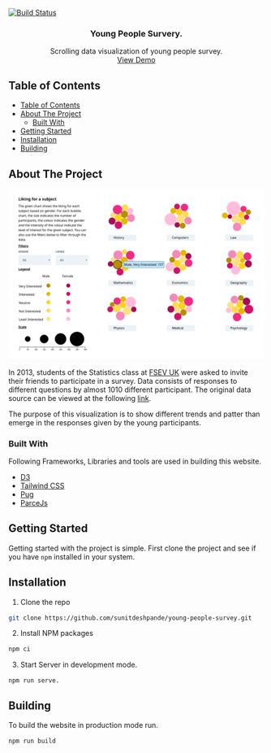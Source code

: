 [![Build Status](https://travis-ci.com/sunitdeshpande/young-people-survey.svg?branch=master)](https://travis-ci.com/sunitdeshpande/young-people-survey)

<p align="center">
  <h3 align="center">Young People Survery.</h3>

  <p align="center">
    Scrolling data visualization of young people survey.
    <br />
    <a href="https://sunitdeshpande.github.io/young-people-survey/">View Demo</a>
  </p>
</p>



<!-- TABLE OF CONTENTS -->
## Table of Contents

- [Table of Contents](#table-of-contents)
- [About The Project](#about-the-project)
  - [Built With](#built-with)
- [Getting Started](#getting-started)
- [Installation](#installation)
- [Building](#building)


<!-- ABOUT THE PROJECT -->
## About The Project

[![Product Screenshot](docs/screenshot.png)](https://sunitdeshpande.github.io/young-people-survey/)

In 2013, students of the Statistics class at [FSEV UK](https://fses.uniba.sk/en/) were asked to invite their friends to participate in a survey. Data consists of responses to different questions by almost 1010 different participant. The original data source can be viewed at the following [link](https://www.kaggle.com/miroslavsabo/young-people-survey).

The purpose of this visualization is to show different trends and patter than emerge in the responses given by the young participants.

### Built With

Following Frameworks, Libraries and tools are used in building this website.

* [D3](https://d3js.org/)
* [Tailwind CSS](https://tailwindcss.com/)
* [Pug](https://pugjs.org/api/getting-started.html)
* [ParceJs](https://parceljs.org/)


<!-- GETTING STARTED -->
## Getting Started

Getting started with the project is simple. First clone the project and see if you have `npm` installed in your system.


## Installation

1. Clone the repo
```sh
git clone https://github.com/sunitdeshpande/young-people-survey.git
```
2. Install NPM packages
```sh
npm ci
```
3. Start Server in development mode.
```JS
npm run serve.
```

## Building

To build the website in production mode run.

```sh
npm run build
```